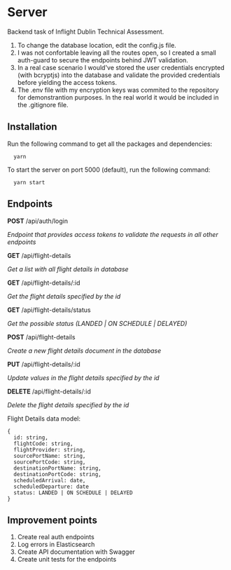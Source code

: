 # Server

Backend task of Inflight Dublin Technical Assessment.

1. To change the database location, edit the config.js file.
2. I was not confortable leaving all the routes open, so I created a small auth-guard to secure the endpoints behind JWT validation.
3. In a real case scenario I would've stored the user credentials encrypted (with bcryptjs) into the database and validate the provided credentials before yielding the access tokens.
4. The .env file with my encryption keys was commited to the repository for demonstrantion purposes. In the real world it would be included in the .gitignore file.

## Installation

Run the following command to get all the packages and dependencies:

```
  yarn
```

To start the server on port 5000 (default), run the following command:

```
  yarn start
```

## Endpoints

**POST** /api/auth/login

_Endpoint that provides access tokens to validate the requests in all other endpoints_

**GET** /api/flight-details

_Get a list with all flight details in database_

**GET** /api/flight-details/:id

_Get the flight details specified by the id_

**GET** /api/flight-details/status

_Get the possible status (LANDED | ON SCHEDULE | DELAYED)_

**POST** /api/flight-details

_Create a new flight details document in the database_

**PUT** /api/flight-details/:id

_Update values in the flight details specified by the id_

**DELETE** /api/flight-details/:id

_Delete the flight details specified by the id_

Flight Details data model:

```
{
  id: string,
  flightCode: string,
  flightProvider: string,
  sourcePortName: string,
  sourcePortCode: string,
  destinationPortName: string,
  destinationPortCode: string,
  scheduledArrival: date,
  scheduledDeparture: date
  status: LANDED | ON SCHEDULE | DELAYED
}
```

## Improvement points

1. Create real auth endpoints
2. Log errors in Elasticsearch
3. Create API documentation with Swagger
4. Create unit tests for the endpoints
